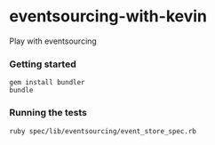 eventsourcing-with-kevin
========================

Play with eventsourcing

### Getting started
```
gem install bundler
bundle
```

### Running the tests
```
ruby spec/lib/eventsourcing/event_store_spec.rb
```
